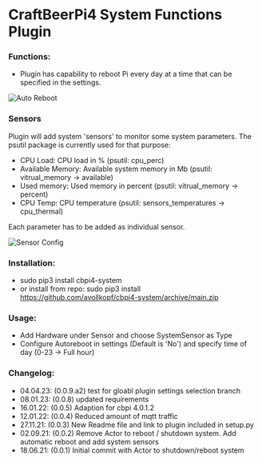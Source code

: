 # CraftBeerPi4 System Functions Plugin

### Functions:

- Plugin has capability to reboot Pi every day at a time that can be specified in the settings.

![Auto Reboot](https://github.com/avollkopf/cbpi4-system/blob/main/AutoReboot.png?raw=true)

### Sensors	

Plugin will add system 'sensors' to monitor some system parameters. The psutil package is currently used for that purpose:
	
- CPU Load: 		CPU load in % (psutil: cpu_perc)
- Available Memory:	Available system memory in Mb (psutil: vitrual_memory -> available)
- Used memory:		Used memory in percent (psutil: vitrual_memory -> percent)
- CPU Temp:		CPU temperature (psutil: sensors_temperatures -> cpu_thermal)

Each parameter has to be added as individual sensor.
	
![Sensor Config](https://github.com/avollkopf/cbpi4-system/blob/main/SystemSensor.png?raw=true)

### Installation: 
- sudo pip3 install cbpi4-system
- or install from repo: sudo pip3 install https://github.com/avollkopf/cbpi4-system/archive/main.zip
	
### Usage:

- Add Hardware under Sensor and choose SystemSensor as Type
- Configure Autoreboot in settings (Default is 'No') and specify time of day (0-23 -> Full hour)

### Changelog:

- 04.04.23: (0.0.9.a2) test for gloabl plugin settings selection branch
- 08.01.23: (0.0.8) updated requirements
- 16.01.22: (0.0.5) Adaption for cbpi 4.0.1.2
- 12.01.22: (0.0.4) Reduced amount of mqtt traffic
- 27.11.21: (0.0.3) New Readme file and link to plugin included in setup.py
- 02.09.21: (0.0.2) Remove Actor to reboot / shutdown system. Add automatic reboot and add system sensors
- 18.06.21: (0.0.1) Initial commit with Actor to shutdown/reboot system
